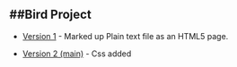 ##Bird Project
------------
+ [Version 1](https://DanielLeonard.github.io/finding_an_extinct_bird/bird.html) - Marked up Plain text file as an HTML5 page.

+ [Version 2 (main)](https://DanielLeonard.github.io/finding_an_extinct_bird/v2/index.html) - Css added
